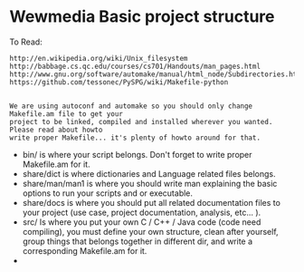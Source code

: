 Wewmedia Basic project structure
=========
To Read: 
    
    http://en.wikipedia.org/wiki/Unix_filesystem
    http://babbage.cs.qc.edu/courses/cs701/Handouts/man_pages.html
    http://www.gnu.org/software/automake/manual/html_node/Subdirectories.html
    https://github.com/tessonec/PySPG/wiki/Makefile-python


    We are using autoconf and automake so you should only change Makefile.am file to get your
    project to be linked, compiled and installed wherever you wanted. Please read about howto 
    write proper Makefile... it's plenty of howto around for that.

- bin/ is where your script belongs. Don't forget to write proper Makefile.am for it.
- share/dict is where dictionaries and Language related files belongs.
- share/man/man1 is where you should write man explaining the basic options to run your scripts
  and or executable.
- share/docs is where you should put all related documentation files to your project (use case,
  project documentation, analysis, etc... ).
- src/ Is where you put your own C / C++ / Java code (code need compiling), you must define your own structure, clean
  after yourself, group things that belongs together in different dir, and write a corresponding
  Makefile.am for it.
- 

